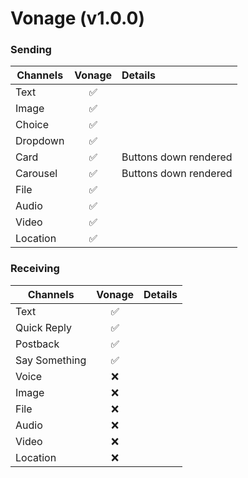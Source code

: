 # Vonage (v1.0.0)

### Sending

| Channels | Vonage | Details               |
| -------- | :----: | :-------------------- |
| Text     |   ✅   |                       |
| Image    |   ✅   |                       |
| Choice   |   ✅   |                       |
| Dropdown |   ✅   |                       |
| Card     |   ✅   | Buttons down rendered |
| Carousel |   ✅   | Buttons down rendered |
| File     |   ✅   |                       |
| Audio    |   ✅   |                       |
| Video    |   ✅   |                       |
| Location |   ✅   |                       |

### Receiving

| Channels      | Vonage | Details |
| ------------- | :----: | :------ |
| Text          |   ✅   |         |
| Quick Reply   |   ✅   |         |
| Postback      |   ✅   |         |
| Say Something |   ✅   |         |
| Voice         |   ❌   |         |
| Image         |   ❌   |         |
| File          |   ❌   |         |
| Audio         |   ❌   |         |
| Video         |   ❌   |         |
| Location      |   ❌   |         |
